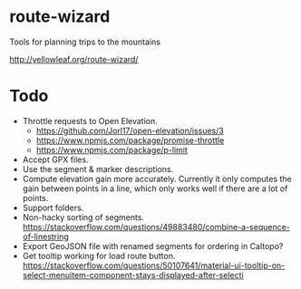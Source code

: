 # route-wizard

Tools for planning trips to the mountains

http://yellowleaf.org/route-wizard/

# Todo

* Throttle requests to Open Elevation.
  * https://github.com/Jorl17/open-elevation/issues/3
  * https://www.npmjs.com/package/promise-throttle
  * https://www.npmjs.com/package/p-limit
* Accept GPX files.
* Use the segment & marker descriptions.
* Compute elevation gain more accurately.  Currently it only computes the gain between points in a line, which only works well if there are a lot of points.
* Support folders.
* Non-hacky sorting of segments. https://stackoverflow.com/questions/49883480/combine-a-sequence-of-linestring
* Export GeoJSON file with renamed segments for ordering in Caltopo?
* Get tooltip working for load route button.  https://stackoverflow.com/questions/50107641/material-ui-tooltip-on-select-menuitem-component-stays-displayed-after-selecti
